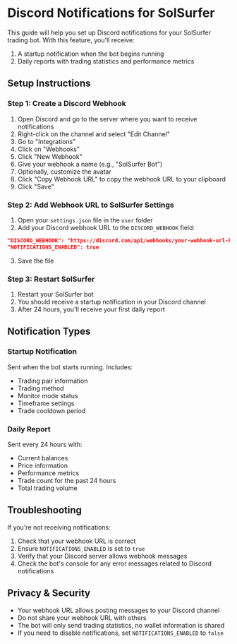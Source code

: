 # Discord Notifications for SolSurfer

This guide will help you set up Discord notifications for your SolSurfer trading bot. With this feature, you'll receive:

1. A startup notification when the bot begins running
2. Daily reports with trading statistics and performance metrics

## Setup Instructions

### Step 1: Create a Discord Webhook

1. Open Discord and go to the server where you want to receive notifications
2. Right-click on the channel and select "Edit Channel"
3. Go to "Integrations"
4. Click on "Webhooks"
5. Click "New Webhook"
6. Give your webhook a name (e.g., "SolSurfer Bot")
7. Optionally, customize the avatar
8. Click "Copy Webhook URL" to copy the webhook URL to your clipboard
9. Click "Save"

### Step 2: Add Webhook URL to SolSurfer Settings

1. Open your `settings.json` file in the `user` folder
2. Add your Discord webhook URL to the `DISCORD_WEBHOOK` field:

```json
"DISCORD_WEBHOOK": "https://discord.com/api/webhooks/your-webhook-url-here",
"NOTIFICATIONS_ENABLED": true
```

3. Save the file

### Step 3: Restart SolSurfer

1. Restart your SolSurfer bot
2. You should receive a startup notification in your Discord channel
3. After 24 hours, you'll receive your first daily report

## Notification Types

### Startup Notification

Sent when the bot starts running. Includes:
- Trading pair information
- Trading method
- Monitor mode status
- Timeframe settings
- Trade cooldown period

### Daily Report

Sent every 24 hours with:
- Current balances
- Price information
- Performance metrics
- Trade count for the past 24 hours
- Total trading volume

## Troubleshooting

If you're not receiving notifications:

1. Check that your webhook URL is correct
2. Ensure `NOTIFICATIONS_ENABLED` is set to `true`
3. Verify that your Discord server allows webhook messages
4. Check the bot's console for any error messages related to Discord notifications

## Privacy & Security

- Your webhook URL allows posting messages to your Discord channel
- Do not share your webhook URL with others
- The bot will only send trading statistics, no wallet information is shared
- If you need to disable notifications, set `NOTIFICATIONS_ENABLED` to `false` 